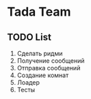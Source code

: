 # Tada Team

## TODO List
1) Сделать ридми
2) Получение сообщений
3) Отправка сообщений
4) Создание комнат
5) Лоадер
6) Тесты